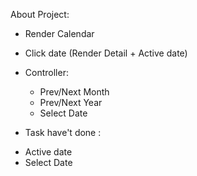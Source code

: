 About Project:

-   Render Calendar
-   Click date (Render Detail + Active date)
-   Controller:

    -   Prev/Next Month
    -   Prev/Next Year
    -   Select Date

*   Task have't done :

-   Active date
-   Select Date
